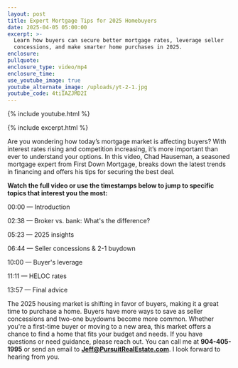```yaml
---
layout: post
title: Expert Mortgage Tips for 2025 Homebuyers
date: 2025-04-05 05:00:00
excerpt: >-
  Learn how buyers can secure better mortgage rates, leverage seller
  concessions, and make smarter home purchases in 2025.
enclosure:
pullquote:
enclosure_type: video/mp4
enclosure_time:
use_youtube_image: true
youtube_alternate_image: /uploads/yt-2-1.jpg
youtube_code: 4tiIAZJMD2I
---
```

{% include youtube.html %}

{% include excerpt.html %}

Are you wondering how today’s mortgage market is affecting buyers? With interest rates rising and competition increasing, it’s more important than ever to understand your options. In this video, Chad Hauseman, a seasoned mortgage expert from First Down Mortgage, breaks down the latest trends in financing and offers his tips for securing the best deal.

**Watch the full video or use the timestamps below to jump to specific topics that interest you the most:**

00:00 — Introduction

02:38 — Broker vs. bank: What's the difference?

05:23 — 2025 insights

06:44 — Seller concessions & 2-1 buydown

10:00 — Buyer's leverage

11:11 — HELOC rates

13:57 — Final advice

The 2025 housing market is shifting in favor of buyers, making it a great time to purchase a home. Buyers have more ways to save as seller concessions and two-one buydowns become more common. Whether you're a first-time buyer or moving to a new area, this market offers a chance to find a home that fits your budget and needs. If you have questions or need guidance, please reach out. You can call me at **904-405-1995** or send an email to [**Jeff@PursuitRealEstate.com**](mailto:Jeff@PursuitRealEstate.com). I look forward to hearing from you.